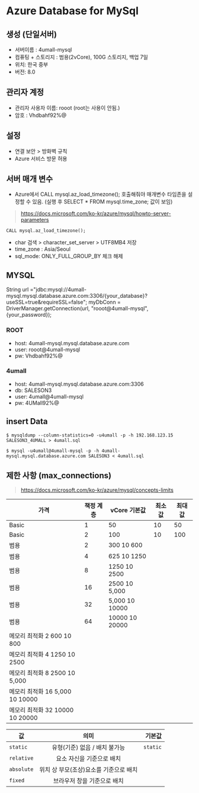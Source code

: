 # Azure Database for MySql

## 생성 (단일서버)
- 서버이름 : 4umall-mysql
- 컴퓨팅 + 스토리지 : 범용(2vCore), 100G 스토리지, 백업 7일
- 위치: 한국 중부
- 버전: 8.0

## 관리자 계정 
- 관리자 사용자 이름: rooot  (root는 사용이 안됨.)
- 암호 : Vhdbahf92%@


## 설정 
- 연결 보안 > 방화벽 규칙 
- Azure 서비스 방문 허용 


## 서버 매개 변수

- Azure에서 CALL mysql.az_load_timezone(); 호출해줘야 매개변수 타임존을 설정할 수 있음. (실행 후 SELECT * FROM mysql.time_zone; 값이 보임)
> https://docs.microsoft.com/ko-kr/azure/mysql/howto-server-parameters
```mysql
CALL mysql.az_load_timezone();
```
- char 검색 > character_set_server > UTF8MB4 저장
- time_zone : Asia/Seoul
- sql_mode: ONLY_FULL_GROUP_BY 체크 해제

## MYSQL
String url ="jdbc:mysql://4umall-mysql.mysql.database.azure.com:3306/{your_database}?useSSL=true&requireSSL=false"; myDbConn = DriverManager.getConnection(url, "rooot@4umall-mysql", {your_password});

### ROOT
- host: 4umall-mysql.mysql.database.azure.com
- user: rooot@4umall-mysql
- pw: Vhdbahf92%@

### 4umall
- host: 4umall-mysql.mysql.database.azure.com:3306
- db: SALESON3
- user: 4umall@4umall-mysql
- pw: 4UMall92%@



## insert Data
```
$ mysqldump --column-statistics=0 -u4umall -p -h 192.168.123.15 SALESON3_4UMALL > 4umall.sql

$ mysql -u4umall@4umall-mysql -p -h 4umall-mysql.mysql.database.azure.com SALESON3 < 4umall.sql
```


## 제한 사항 (max_connections)
> https://docs.microsoft.com/ko-kr/azure/mysql/concepts-limits

| 가격 | 책정 계층 | vCore	기본값 | 최소 값 |	최대 값 | 
|---|---|---|---|---|
|Basic	| 1	| 50    | 10	| 50    |
|Basic  | 2	| 100   | 10	| 100   |
|범용 | 2     | 300	10	600
|범용 | 4     | 625	10	1250
|범용 | 8     | 1250	10	2500
|범용 | 16    | 2500	10	5,000
|범용 | 32    | 5,000	10	10000
|범용 | 64    | 10000	10	20000
|메모리 최적화	2	600	10	800
|메모리 최적화	4	1250	10	2500
|메모리 최적화	8	2500	10	5,000
|메모리 최적화	16	5,000	10	10000
|메모리 최적화	32	10000	10	20000


| 값 | 의미 | 기본값 |
|---|:---:|---:|
| `static` | 유형(기준) 없음 / 배치 불가능 | `static` |
| `relative` | 요소 자신을 기준으로 배치 |  |
| `absolute` | 위치 상 부모(조상)요소를 기준으로 배치 |  |
| `fixed` | 브라우저 창을 기준으로 배치 |  |